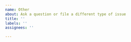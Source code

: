 ```yaml
---
name: Other
about: Ask a question or file a different type of issue
title: ''
labels: ''
assignees: ''

---
```



